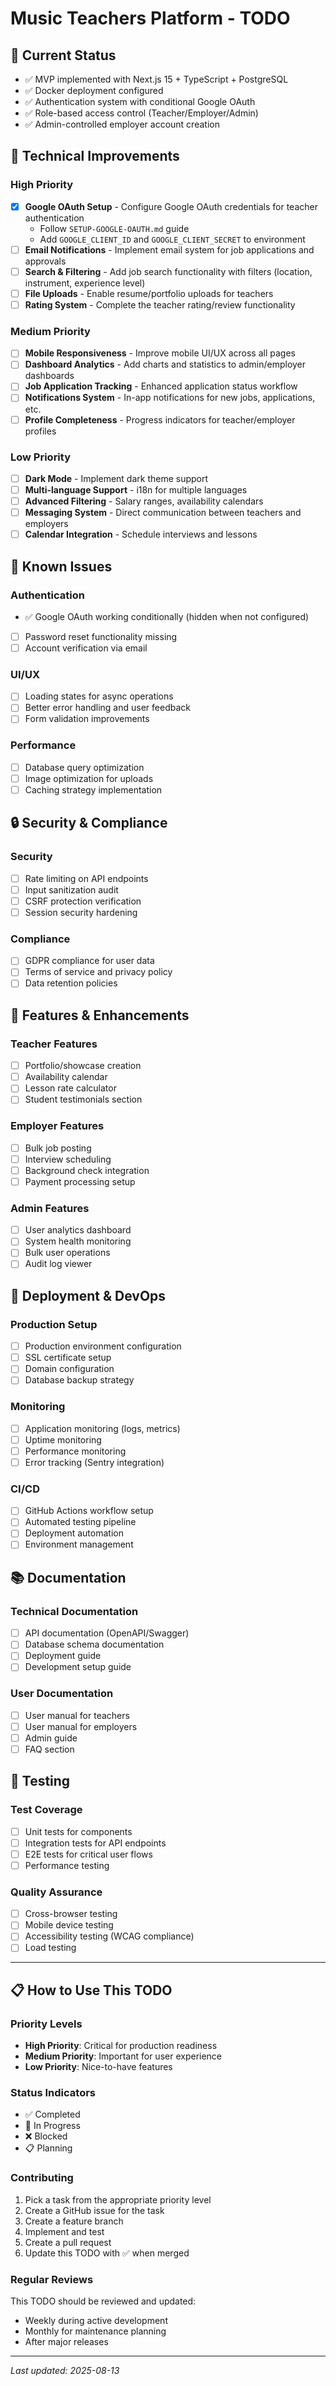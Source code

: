 # Music Teachers Platform - TODO

## 🚀 Current Status
- ✅ MVP implemented with Next.js 15 + TypeScript + PostgreSQL
- ✅ Docker deployment configured
- ✅ Authentication system with conditional Google OAuth
- ✅ Role-based access control (Teacher/Employer/Admin)
- ✅ Admin-controlled employer account creation

## 🔧 Technical Improvements

### High Priority
- [x] **Google OAuth Setup** - Configure Google OAuth credentials for teacher authentication
  - Follow `SETUP-GOOGLE-OAUTH.md` guide
  - Add `GOOGLE_CLIENT_ID` and `GOOGLE_CLIENT_SECRET` to environment
- [ ] **Email Notifications** - Implement email system for job applications and approvals
- [ ] **Search & Filtering** - Add job search functionality with filters (location, instrument, experience level)
- [ ] **File Uploads** - Enable resume/portfolio uploads for teachers
- [ ] **Rating System** - Complete the teacher rating/review functionality

### Medium Priority
- [ ] **Mobile Responsiveness** - Improve mobile UI/UX across all pages
- [ ] **Dashboard Analytics** - Add charts and statistics to admin/employer dashboards
- [ ] **Job Application Tracking** - Enhanced application status workflow
- [ ] **Notifications System** - In-app notifications for new jobs, applications, etc.
- [ ] **Profile Completeness** - Progress indicators for teacher/employer profiles

### Low Priority
- [ ] **Dark Mode** - Implement dark theme support
- [ ] **Multi-language Support** - i18n for multiple languages
- [ ] **Advanced Filtering** - Salary ranges, availability calendars
- [ ] **Messaging System** - Direct communication between teachers and employers
- [ ] **Calendar Integration** - Schedule interviews and lessons

## 🐛 Known Issues

### Authentication
- ✅ Google OAuth working conditionally (hidden when not configured)
- [ ] Password reset functionality missing
- [ ] Account verification via email

### UI/UX
- [ ] Loading states for async operations
- [ ] Better error handling and user feedback
- [ ] Form validation improvements

### Performance
- [ ] Database query optimization
- [ ] Image optimization for uploads
- [ ] Caching strategy implementation

## 🔒 Security & Compliance

### Security
- [ ] Rate limiting on API endpoints
- [ ] Input sanitization audit
- [ ] CSRF protection verification
- [ ] Session security hardening

### Compliance
- [ ] GDPR compliance for user data
- [ ] Terms of service and privacy policy
- [ ] Data retention policies

## 📱 Features & Enhancements

### Teacher Features
- [ ] Portfolio/showcase creation
- [ ] Availability calendar
- [ ] Lesson rate calculator
- [ ] Student testimonials section

### Employer Features
- [ ] Bulk job posting
- [ ] Interview scheduling
- [ ] Background check integration
- [ ] Payment processing setup

### Admin Features
- [ ] User analytics dashboard
- [ ] System health monitoring
- [ ] Bulk user operations
- [ ] Audit log viewer

## 🚀 Deployment & DevOps

### Production Setup
- [ ] Production environment configuration
- [ ] SSL certificate setup
- [ ] Domain configuration
- [ ] Database backup strategy

### Monitoring
- [ ] Application monitoring (logs, metrics)
- [ ] Uptime monitoring
- [ ] Performance monitoring
- [ ] Error tracking (Sentry integration)

### CI/CD
- [ ] GitHub Actions workflow setup
- [ ] Automated testing pipeline
- [ ] Deployment automation
- [ ] Environment management

## 📚 Documentation

### Technical Documentation
- [ ] API documentation (OpenAPI/Swagger)
- [ ] Database schema documentation
- [ ] Deployment guide
- [ ] Development setup guide

### User Documentation
- [ ] User manual for teachers
- [ ] User manual for employers
- [ ] Admin guide
- [ ] FAQ section

## 🧪 Testing

### Test Coverage
- [ ] Unit tests for components
- [ ] Integration tests for API endpoints
- [ ] E2E tests for critical user flows
- [ ] Performance testing

### Quality Assurance
- [ ] Cross-browser testing
- [ ] Mobile device testing
- [ ] Accessibility testing (WCAG compliance)
- [ ] Load testing

---

## 📋 How to Use This TODO

### Priority Levels
- **High Priority**: Critical for production readiness
- **Medium Priority**: Important for user experience
- **Low Priority**: Nice-to-have features

### Status Indicators
- ✅ Completed
- 🔄 In Progress
- ❌ Blocked
- 📋 Planning

### Contributing
1. Pick a task from the appropriate priority level
2. Create a GitHub issue for the task
3. Create a feature branch
4. Implement and test
5. Create a pull request
6. Update this TODO with ✅ when merged

### Regular Reviews
This TODO should be reviewed and updated:
- Weekly during active development
- Monthly for maintenance planning
- After major releases

---

*Last updated: 2025-08-13*